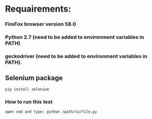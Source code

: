 # Requairements:
### FireFox browser version 58.0
### Python 2.7 (need to be added to environment variables in PATH)
### geckodriver (need to be added to environment variables in PATH).

## Selenium package 
```bash
pip install selenium
```
### How to run this test
```bash
open cmd and type: python /path/to/file.py
```

